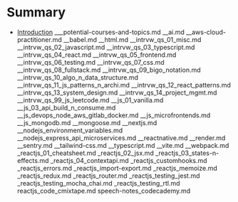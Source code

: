 # Summary

* [Introduction](README.md)
___potential-courses-and-topics.md
__ai.md
__aws-cloud-practitioner.md
__babel.md
__html.md
__intrvw_qs_01_misc.md
__intrvw_qs_02_javascript.md
__intrvw_qs_03_typescript.md
__intrvw_qs_04_react.md
__intrvw_qs_05_frontend.md
__intrvw_qs_06_testing.md
__intrvw_qs_07_css.md
__intrvw_qs_08_fullstack.md
__intrvw_qs_09_bigo_notation.md
__intrvw_qs_10_algo_n_data_structure.md
__intrvw_qs_11_js_patterns_n_archi.md
__intrvw_qs_12_react_patterns.md
__intrvw_qs_13_system_design.md
__intrvw_qs_14_project_mgmt.md
__intrvw_qs_99_js_leetcode.md
__js_01_vanilla.md
__js_03_api_build_n_consume.md
__js_devops_node_aws_gitlab_docker.md
__js_microfrontends.md
__js_mongodb.md
__mongoose.md
__nextjs.md
__nodejs_environment_variables.md
__nodejs_express_api_microservices.md
__reactnative.md
__render.md
__sentry.md
__tailwind-css.md
__typescript.md
__vite.md
__webpack.md
_reactjs_01_cheatsheet.md
_reactjs_02_jsx.md
_reactjs_03_states-n-effects.md
_reactjs_04_contextapi.md
_reactjs_customhooks.md
_reactjs_errors.md
_reactjs_import-export.md
_reactjs_memoize.md
_reactjs_redux.md
_reactjs_router.md
_reactjs_testing_jest.md
_reactjs_testing_mocha_chai.md
_reactjs_testing_rtl.md
reactjs_code_cmixtape.md
speech-notes_codecademy.md



